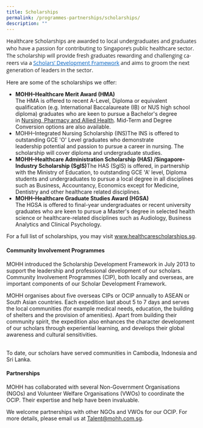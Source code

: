 ```yaml
---
title: Scholarships
permalink: /programmes-partnerships/scholarships/
description: ""
---
```

<div class="scholar">
   <p>​​​​<span data-contrast="none" lang="EN-SG" class="TextRun SCXW135766333 BCX0" style="margin:0px;padding:0px;white-space:pre-wrap;font-size:10.5pt;line-height:19px;font-family:&quot;open sans&quot;, &quot;open sans_embeddedfont&quot;, &quot;open sans_msfontservice&quot;, sans-serif;"><span class="NormalTextRun SCXW135766333 BCX0" data-ccp-parastyle="Normal (Web)" style="margin:0px;padding:0px;">Healthcare Scholarships are</span><span class="NormalTextRun SCXW135766333 BCX0" data-ccp-parastyle="Normal (Web)" style="margin:0px;padding:0px;"> awarded to local</span><span class="NormalTextRun SCXW135766333 BCX0" data-ccp-parastyle="Normal (Web)" style="margin:0px;padding:0px;"> </span><span class="NormalTextRun SCXW135766333 BCX0" data-ccp-parastyle="Normal (Web)" style="margin:0px;padding:0px;">undergraduates and graduates who have a passion for contributing to Singapore’s public healthcare sector. The scholarship will </span><span class="NormalTextRun SCXW135766333 BCX0" data-ccp-parastyle="Normal (Web)" style="margin:0px;padding:0px;">provide</span><span class="NormalTextRun SCXW135766333 BCX0" data-ccp-parastyle="Normal (Web)" style="margin:0px;padding:0px;"> fresh graduates rewarding and challenging careers via </span><span class="NormalTextRun SCXW135766333 BCX0" data-ccp-parastyle="Normal (Web)" style="margin:0px;padding:0px;">a </span></span><a class="Hyperlink SCXW135766333 BCX0" href="https://www.healthcarescholarships.sg/your-journey/scholars-development-framework" target="_blank" rel="noreferrer noopener" style="margin:0px;padding:0px;font-family:&quot;segoe ui&quot;, &quot;segoe ui web&quot;, arial, verdana, sans-serif;font-size:12px;white-space:pre-wrap;color:inherit;"><span data-contrast="none" lang="EN-SG" class="TextRun Underlined SCXW135766333 BCX0" style="margin:0px;padding:0px;color:#0563c1;font-size:10.5pt;text-decoration-line:underline;line-height:19px;font-family:&quot;open sans&quot;, &quot;open sans_embeddedfont&quot;, &quot;open sans_msfontservice&quot;, sans-serif;"><span class="NormalTextRun SCXW135766333 BCX0" data-ccp-charstyle="Hyperlink" style="margin:0px;padding:0px;">Scholars’ Development Framework</span></span></a><span data-contrast="none" lang="EN-SG" class="TextRun SCXW135766333 BCX0" style="margin:0px;padding:0px;white-space:pre-wrap;font-size:10.5pt;line-height:19px;font-family:&quot;open sans&quot;, &quot;open sans_embeddedfont&quot;, &quot;open sans_msfontservice&quot;, sans-serif;"><span class="NormalTextRun SCXW135766333 BCX0" data-ccp-parastyle="Normal (Web)" style="margin:0px;padding:0px;"> and aims to groom the next generation of leaders in the </span><span class="NormalTextRun SCXW135766333 BCX0" data-ccp-parastyle="Normal (Web)" style="margin:0px;padding:0px;">sector</span><span class="NormalTextRun SCXW135766333 BCX0" data-ccp-parastyle="Normal (Web)" style="margin:0px;padding:0px;">.</span></span></p><p>Here are some of the scholarships we offer:<br></p><ul><li><span style="font-weight:700;">MOHH–Healthcare Merit Award (HMA)<br></span>The HMA is offered to recent A-Level, Diploma or equivalent qualification (e.g. International Baccalaureate (IB) or NUS high school diploma) graduates who are keen to pursue a Bachelor's degree in&nbsp;<a href="https://www.healthcarescholarships.sg/healthcare-disciplines">Nursing,&nbsp;Pharmacy and Allied Health</a>.&nbsp;Mid-Term and Degree Conversion options are also available.&nbsp;<br></li><li>
         <span>MOHH–Integrated Nursing&nbsp;Scholarship&nbsp;(INS)​​​​</span>The INS is offered to outstanding GCE&nbsp;'O' Level graduates who demonstrate leadership&nbsp;potential&nbsp;and passion to pursue a career in nursing.&nbsp;The scholarship&nbsp;will cover diploma&nbsp;and undergraduate studies.<br></li><li>
         <span><strong><span style="font-size:10.5pt;line-height:107%;">MOHH–Healthcare Administration Scholarship (HAS) /Singapore-Industry
Scholarship (SgIS)</span></strong></span>The HAS (SgIS) is offered, in partnership with the Ministry of Education, to outstanding GCE 'A' level, Diploma students and undergraduates&nbsp;to pursue a local degree in all disciplines such as Business, Accountancy, Economics except for Medicine, Dentistry and other healthcare related disciplines.<br></li><li><strong></strong><strong></strong><span style="font-weight:bold;display:block;">MOHH–Healthcare Graduate Studies Award (HGSA)​​​​</span>The HGSA is offered to final-year undergraduates or recent university graduates who are keen to pursue a Master's degree in selected health science or healthcare-related disciplines such as Audiology,&nbsp;Business Analytics&nbsp;and Clinical Psychology.<br></li></ul><p>For a full list of scholarships, you may visit&nbsp;<a href="https://www.healthcarescholarships.sg/">www.healthcarescholarships.sg</a>.<br></p><h4>Community Involvement Programmes</h4><p>MOHH introduced the Scholarship Development Framework in July 2013 to support the leadership and professional development of our scholars. Community Involvement Programmes (CIP), both locally and overseas, are important components of our Scholar Development Framework. </p><p>MOHH organises about five overseas CIPs or OCIP annually to ASEAN or South Asian countries. Each expedition last about 5 to 7 days and serves the local communities (for example medical needs, education, the building of shelters and the provision of amenities). Apart from building their community spirit, the expedition also enhances the character development of our scholars through experiential learning, and develops their global awareness and cultural sensitivities. </p> 
   <br> To date, our scholars have served communities in Cambodia, Indonesia and Sri Lanka. 
   <h4>Partnerships</h4><p>MOHH has collaborated with several Non-Government Organisations (NGOs) and Volunteer Welfare Organisations (VWOs) to coordinate the OCIP. Their expertise and help have been invaluable.</p><p>We welcome partnerships with other NGOs and VWOs for our OCIP. For more details, please email us at 
      <a href="mailto:Talent@mohh.com.sg">Talent@mohh.com.sg</a>.</p>​</div>
